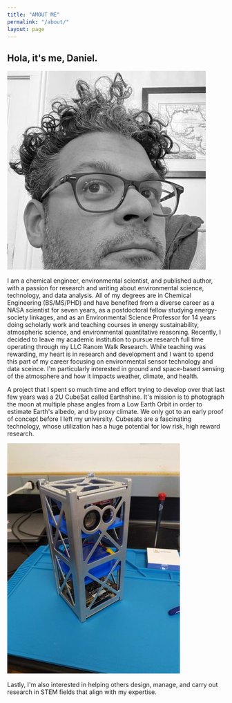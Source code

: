 ```yaml
---
title: "AMOUT ME"
permalink: "/about/"
layout: page
---
```


## Hola, it's me, Daniel.

![Picture of ME](assets/images/profile.jpg)

I am a chemical engineer, environmental scientist, and published author, with a passion for research and writing about environmental science, technology, and data analysis. All of my degrees are in Chemical Engineering (BS/MS/PHD) and have benefited from a diverse career as a NASA scientist for seven years, as a postdoctoral fellow studying energy-society linkages, and as an Environmental Science Professor for 14 years doing scholarly work and teaching courses in energy sustainability, atmospheric science, and environmental quantitative reasoning. Recently, I decided to leave my academic institution to pursue research full time operating through my LLC Ranom Walk Research. While teaching was rewarding, my heart is in research and development and I want to spend this part of my career focusing on environmental sensor technology and data sceince. I'm particularly interested in ground and space-based sensing of the atmosphere and how it impacts weather, climate, and health. 

A project that I spent so much time and effort trying to develop over that last few years was a 2U CubeSat called Earthshine. It's mission is to photograph the moon at multiple phase angles from a Low Earth Orbit in order to estimate Earth's albedo, and by proxy climate. We only got to an early proof of concept before I left my university. Cubesats are a fascinating technology, whose utilization has a huge potential for low risk, high reward research.  

![Picture of Earthshine](assets/images/earthshine2.jpg)


Lastly, I'm also interested in helping others design, manage, and carry out research in STEM fields that align with my expertise.

